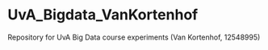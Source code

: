 # UvA_Bigdata_VanKortenhof
Repository for UvA Big Data course experiments  (Van Kortenhof, 12548995)

